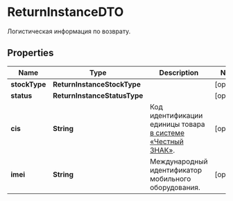 

# ReturnInstanceDTO

Логистическая информация по возврату.

## Properties

| Name | Type | Description | Notes |
|------------ | ------------- | ------------- | -------------|
|**stockType** | **ReturnInstanceStockType** |  |  [optional] |
|**status** | **ReturnInstanceStatusType** |  |  [optional] |
|**cis** | **String** | Код идентификации единицы товара [в системе «Честный ЗНАК»](https://честныйзнак.рф/). |  [optional] |
|**imei** | **String** | Международный идентификатор мобильного оборудования. |  [optional] |



